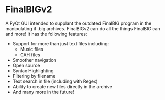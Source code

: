 # FinalBIGv2

A PyQt GUI intended to supplant the outdated FinalBIG program in the manipulating if .big archives. FinalBIGv2 can do all the things FinalBIG can and more! It has the following features:

* Support for more than just text files including:
    * Music files
    * CAH files
* Smoother navigation
* Open source
* Syntax Highlighting
* Filtering by filename
* Text search in file (including with Regex)
* Ability to create new files directly in the archive
* And many more in the future!

